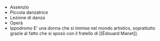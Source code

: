 - Assenzio
- Piccola danzatrice
- Lezione di danza
- Operà
- Ippodromo
E' una donna che si immise nel mondo artistico, soprattutto grazie al fatto che si sposò con il fratello di [[Édouard Manet]].